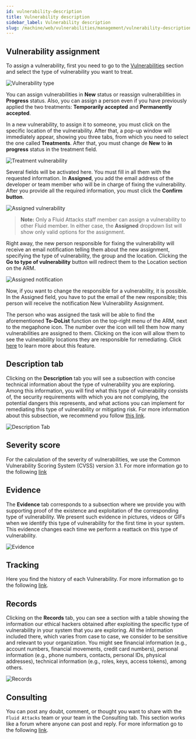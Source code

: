 ```yaml
---
id: vulnerability-description
title: Vulnerability description
sidebar_label: Vulnerability description
slug: /machine/web/vulnerabilities/management/vulnerability-description
---
```


## Vulnerability assignment

To assign a vulnerability,
first you need to go to the
[Vulnerabilities](/machine/web/groups/vulnerabilities)
section and select the type of
vulnerability you want to treat.

![Vulnerability type](https://res.cloudinary.com/fluid-attacks/image/upload/v1665063450/docs/web/vulnerabilities/management/vulnerability_type.png)

You can assign vulnerabilities
in **New** status or reassign
vulnerabilities in **Progress** status.
Also,
you can assign a person even if
you have previously applied
the two treatments:
**Temporarily accepted** and
**Permanently accepted**.

In a new vulnerability,
to assign it to someone,
you must click on the specific
location of the vulnerability.
After that,
a pop-up window will immediately appear,
showing you three tabs,
from which you need to select
the one called **Treatments**.
After that,
you must change de **New**
to **in progress** status
in the treatment field.

![Treatment vulnerability ](https://res.cloudinary.com/fluid-attacks/image/upload/v1665063949/docs/web/vulnerabilities/management/treat_vulnerability.png)

Several fields will be activated here.
You must fill in all them
with the requested information.
In **Assigned**,
you add the email address of the
developer or team member who will
be in charge of fixing the
vulnerability.
After you provide all the
required information,
you must click the **Confirm button**.

![Assigned vulnerability](https://res.cloudinary.com/fluid-attacks/image/upload/v1665080355/docs/web/vulnerabilities/management/assigned.png)

> **Note:**
> Only a Fluid Attacks staff member
> can assign a vulnerability to other
> Fluid member. In either case,
> the **Assigned** dropdown list will
> show only valid options for the
> assignment.

Right away,
the new person responsible for
fixing the vulnerability will
receive an email notification
telling them about the new assignment,
specifying the type of vulnerability,
the group and the location.
Clicking the **Go to type of vulnerability**
button will redirect them to
the Location section on the ARM.

![Assigned notification](https://res.cloudinary.com/fluid-attacks/image/upload/v1665080517/docs/web/vulnerabilities/management/assigned_notification.png)

Now,
if you want to change the responsible
for a vulnerability,
it is possible.
In the Assigned field,
you have to put the email of the
new responsible;
this person will receive the
notification New Vulnerability
Assignment.

The person who was assigned the
task will be able to find the
aforementioned **To-DoList**
function on the top-right
menu of the ARM,
next to the megaphone icon.
The number over the icon will
tell them how many vulnerabilities
are assigned to them.
Clicking on the icon will
allow them to see the vulnerability
locations they are responsible
for remediating.
Click [here](/machine/web/vulnerabilities/management/to-do-list)
to learn more about this feature.

## Description tab

Clicking on the **Description**
tab you will see a subsection
with concise technical
information about the type of
vulnerability you are exploring.
Among this information,
you will find what this type
of vulnerability consists of,
the security requirements with
which you are not complying,
the potential dangers this
represents,
and what actions you can
implement for remediating
this type of vulnerability
or mitigating risk.
For more information about
this subsection,
we recommend you follow
[this link](/machine/web/vulnerabilities/new-vulnerability-types/new-vuln-description).

![Description Tab](https://res.cloudinary.com/fluid-attacks/image/upload/v1650476288/docs/web/vulnerabilities/management/vuln_description_tab.png)

## Severity score

For the calculation of the
severity of vulnerabilities,
we use the Common Vulnerability
Scoring System (CVSS) version 3.1.
For more information go to the
following [link](/machine/web/vulnerabilities/new-vulnerability-types/new-vuln-severity/)

## Evidence

The **Evidence** tab corresponds
to a subsection where we provide
you with supporting proof of the
existence and exploitation of
the corresponding type of
vulnerability.
We present such evidence in pictures,
videos or GIFs when we identify
this type of vulnerability for
the first time in your system.
This evidence changes each time
we perform a reattack on this
type of vulnerability.

![Evidence](https://res.cloudinary.com/fluid-attacks/image/upload/v1650476546/docs/web/vulnerabilities/management/vuln_description_evidence.png)

## Tracking

Here you find the history
of each Vulnerability.
For more information go
to the following
[link](/machine/web/vulnerabilities/management/tracking/).

## Records

Clicking on the **Records** tab,
you can see a section with a
table showing the information
our ethical hackers obtained
after exploiting the specific
type of vulnerability in your
system that you are exploring.
All the information included there,
which varies from case to case,
we consider to be sensitive and
relevant to your organization.
You might see financial
information (e.g.,
account numbers,
financial movements,
credit card numbers),
personal information (e.g.,
phone numbers,
contacts,
personal IDs,
physical addresses),
technical information (e.g.,
roles,
keys,
access tokens),
among others.

![Records](https://res.cloudinary.com/fluid-attacks/image/upload/v1650920890/docs/web/vulnerabilities/management/vuln_description_records.png)

## Consulting

You can post
any doubt,
comment,
or thought you
want to share with the
`Fluid Attacks` team or
your team in the
Consulting tab.
This section works like
a forum where anyone
can post and reply.
For more information
go to the following
[link](/squad/consulting/).
